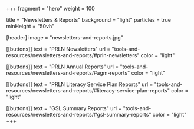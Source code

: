 +++
fragment = "hero"
weight = 100

title = "Newsletters & Reports"
background = "light"
particles = true
minHeight = "50vh"

[header]
  image = "newsletters-and-reports.jpg"

[[buttons]]
  text = "PRLN Newsletters"
  url = "tools-and-resources/newsletters-and-reports/#prln-newsletters"
  color = "light"

[[buttons]]
  text = "PRLN Annual Reports"
  url = "tools-and-resources/newsletters-and-reports/#agm-reports"
  color = "light"
  
[[buttons]]
  text = "PRLN Literacy Service Plan Reports"
  url = "tools-and-resources/newsletters-and-reports/#literacy-service-plan-reports"
  color = "light"
  
[[buttons]]
  text = "GSL Summary Reports"
  url = "tools-and-resources/newsletters-and-reports/#gsl-summary-reports"
  color = "light"
+++

<!--more-->


